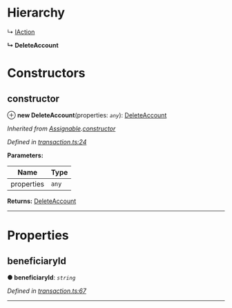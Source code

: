 

# Hierarchy

↳  [IAction](_transaction_.iaction.md)

**↳ DeleteAccount**

# Constructors

<a id="constructor"></a>

##  constructor

⊕ **new DeleteAccount**(properties: *`any`*): [DeleteAccount](_transaction_.deleteaccount.md)

*Inherited from [Assignable](_transaction_.assignable.md).[constructor](_transaction_.assignable.md#constructor)*

*Defined in [transaction.ts:24](https://github.com/nearprotocol/nearlib/blob/c7aee6f/src.ts/transaction.ts#L24)*

**Parameters:**

| Name | Type |
| ------ | ------ |
| properties | `any` |

**Returns:** [DeleteAccount](_transaction_.deleteaccount.md)

___

# Properties

<a id="beneficiaryid"></a>

##  beneficiaryId

**● beneficiaryId**: *`string`*

*Defined in [transaction.ts:67](https://github.com/nearprotocol/nearlib/blob/c7aee6f/src.ts/transaction.ts#L67)*

___


